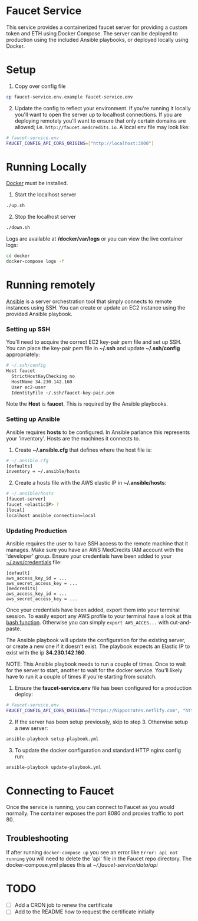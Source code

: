 # Faucet Service

This service provides a containerized faucet server for providing a custom token and ETH using Docker Compose.  The server can be deployed to production using the included Ansible playbooks, or deployed locally using Docker.

# Setup

1. Copy over config file
```bash
cp faucet-service.env.example faucet-service.env
```
2. Update the config to reflect your environment.  If you're running it locally you'll want to open the server up to localhost connections.  If you are deploying remotely you'll want to ensure that only certain domains are allowed; i.e. `http://faucet.medcredits.io`.  A local env file may look like:
```bash
# faucet-service.env
FAUCET_CONFIG_API_CORS_ORIGINS=["http://localhost:3000"]
```

# Running Locally

[Docker](https://www.docker.com/) must be installed.

1. Start the localhost server
```bash
./up.sh
```
2. Stop the localhost server
```bash
./down.sh
```

Logs are available at **/docker/var/logs** or you can view the live container logs:

```bash
cd docker
docker-compose logs -f
```

# Running remotely

[Ansible](https://docs.ansible.com/ansible/latest/installation_guide/intro_installation.html) is a server orchestration tool that simply connects to remote instances using SSH.  You can create or update an EC2 instance using the provided Ansible playbook.

### Setting up SSH

You'll need to acquire the correct EC2 key-pair pem file and set up SSH.  You can place the key-pair pem file in **~/.ssh** and update **~/.ssh/config** appropriately:

```bash
# ~/.ssh/config
Host faucet
  StrictHostKeyChecking no
  HostName 34.230.142.160
  User ec2-user
  IdentityFile ~/.ssh/faucet-key-pair.pem
```

Note the **Host** is **faucet**.  This is required by the Ansible playbooks.

### Setting up Ansible

Ansible requires **hosts** to be configured.  In Ansible parlance this represents your 'inventory'.  Hosts are the machines it connects to.

1. Create **~/.ansible.cfg** that defines where the host file is:
```bash
# ~/.ansible.cfg
[defaults]
inventory = ~/.ansible/hosts
```
2. Create a hosts file with the AWS elastic IP in **~/.ansible/hosts**:
```bash
# ~/.ansible/hosts
[faucet-server]
faucet <elasticIP> ?
[local]
localhost ansible_connection=local
```

### Updating Production

Ansible requires the user to have SSH access to the remote machine that it manages.  Make sure you have an AWS MedCredits IAM account with the 'developer' group.  Ensure your credentials have been added to your [~/.aws/credentials](https://docs.aws.amazon.com/cli/latest/userguide/cli-config-files.html) file:

```
[default]
aws_access_key_id = ...
aws_secret_access_key = ...
[medcredits]
aws_access_key_id = ...
aws_secret_access_key = ...
```

Once your credentials have been added, export them into your terminal session.  To easily export any AWS profile to your terminal have a look at this [bash function](https://gist.github.com/asselstine/631eebb5bc2a8b59328e506a1f51f57a).  Otherwise you can simply `export AWS_ACCES...` with cut-and-paste.

The Ansible playbook will update the configuration for the existing server, or create a new one if it doesn't exist.  The playbook expects an Elastic IP to exist with the ip **34.230.142.160**.

NOTE: This Ansible playbook needs to run a couple of times.  Once to wait for the server to start, another to wait for the docker service.  You'll likely have to run it a couple of times if you're starting from scratch.

1. Ensure the **faucet-service.env** file has been configured for a production deploy:
```bash
# faucet-service.env
FAUCET_CONFIG_API_CORS_ORIGINS=["https://hippocrates.netlify.com", "https://app.medcredits.io"]
```
2. If the server has been setup previously, skip to step 3.  Otherwise setup a new server:
```bash
ansible-playbook setup-playbook.yml
```
3. To update the docker configuration and standard HTTP nginx config run:
```bash
ansible-playbook update-playbook.yml
```

# Connecting to Faucet

Once the service is running, you can connect to Faucet as you would normally. The container exposes the port 8080 and proxies traffic to port 80.

## Troubleshooting

If after running `docker-compose up` you see an error like `Error: api not running` you will need to delete
the 'api' file in the Faucet repo directory.  The docker-compose.yml places this at *~/.faucet-service/data/api*

# TODO

- [ ] Add a CRON job to renew the certificate
- [ ] Add to the README how to request the certificate initially
